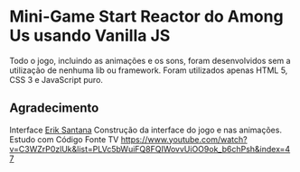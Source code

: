 # Mini-Game Start Reactor do Among Us usando Vanilla JS

Todo o jogo, incluindo as animações e os sons, foram desenvolvidos sem a utilização de nenhuma lib ou framework. Foram utilizados apenas HTML 5, CSS 3 e JavaScript puro.

## Agradecimento
Interface [Erik Santana](https://github.com/imerik1/) Construção da interface do jogo e nas animações.
Estudo com Código Fonte TV https://www.youtube.com/watch?v=C3WZrP0zlUk&list=PLVc5bWuiFQ8FQIWovvUiOO9ok_b6chPsh&index=47


